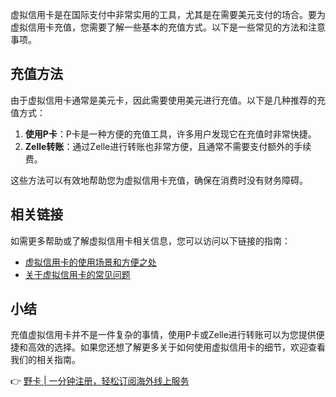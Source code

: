 虚拟信用卡是在国际支付中非常实用的工具，尤其是在需要美元支付的场合。要为虚拟信用卡充值，您需要了解一些基本的充值方式。以下是一些常见的方法和注意事项。

## 充值方法

由于虚拟信用卡通常是美元卡，因此需要使用美元进行充值。以下是几种推荐的充值方式：

1. **使用P卡**：P卡是一种方便的充值工具，许多用户发现它在充值时非常快捷。
2. **Zelle转账**：通过Zelle进行转账也非常方便，且通常不需要支付额外的手续费。

这些方法可以有效地帮助您为虚拟信用卡充值，确保在消费时没有财务障碍。

## 相关链接

如需更多帮助或了解虚拟信用卡相关信息，您可以访问以下链接的指南：

- [虚拟信用卡的使用场景和方便之处](https://bit.ly/bewildcard)
- [关于虚拟信用卡的常见问题](https://bit.ly/bewildcard)

## 小结

充值虚拟信用卡并不是一件复杂的事情，使用P卡或Zelle进行转账可以为您提供便捷和高效的选择。如果您还想了解更多关于如何使用虚拟信用卡的细节，欢迎查看我们的相关指南。

👉 [野卡 | 一分钟注册，轻松订阅海外线上服务](https://bit.ly/bewildcard)